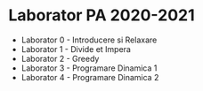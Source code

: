 # Laborator PA 2020-2021

* Laborator 0 - Introducere si Relaxare
* Laborator 1 - Divide et Impera
* Laborator 2 - Greedy
* Laborator 3 - Programare Dinamica 1
* Laborator 4 - Programare Dinamica 2